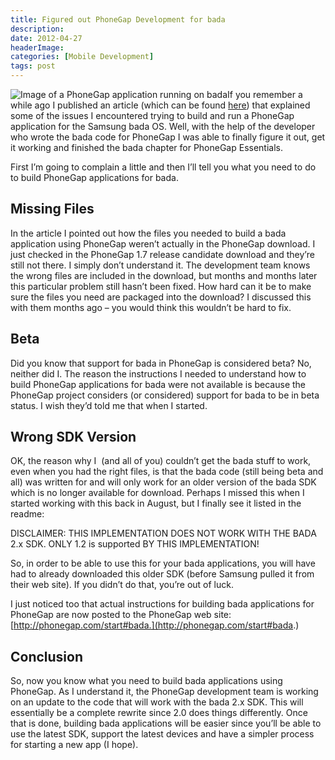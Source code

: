 ```yaml
---
title: Figured out PhoneGap Development for bada
description: 
date: 2012-04-27
headerImage: 
categories: [Mobile Development]
tags: post
---
```


![Image of a PhoneGap application running on bada](images/stories/2012/jmw04_23.png)If you remember a while ago I published an article (which can be found [here](index.php?option=com_content&view=article&id=308:phonegap-a-samsung-bada&catid=14:mobile-development&Itemid=22)) that explained some of the issues I encountered trying to build and run a PhoneGap application for the Samsung bada OS. Well, with the help of the developer who wrote the bada code for PhoneGap I was able to finally figure it out, get it working and finished the bada chapter for PhoneGap Essentials.

First I’m going to complain a little and then I’ll tell you what you need to do to build PhoneGap applications for bada.

Missing Files
-------------

In the article I pointed out how the files you needed to build a bada application using PhoneGap weren’t actually in the PhoneGap download. I just checked in the PhoneGap 1.7 release candidate download and they’re still not there. I simply don’t understand it. The development team knows the wrong files are included in the download, but months and months later this particular problem still hasn’t been fixed. How hard can it be to make sure the files you need are packaged into the download? I discussed this with them months ago – you would think this wouldn’t be hard to fix.

Beta
----

Did you know that support for bada in PhoneGap is considered beta? No, neither did I. The reason the instructions I needed to understand how to build PhoneGap applications for bada were not available is because the PhoneGap project considers (or considered) support for bada to be in beta status. I wish they’d told me that when I started.

Wrong SDK Version
-----------------

OK, the reason why I  (and all of you) couldn’t get the bada stuff to work, even when you had the right files, is that the bada code (still being beta and all) was written for and will only work for an older version of the bada SDK which is no longer available for download. Perhaps I missed this when I started working with this back in August, but I finally see it listed in the readme:

DISCLAIMER: THIS IMPLEMENTATION DOES NOT WORK WITH THE BADA 2.x SDK. ONLY 1.2 is supported BY THIS IMPLEMENTATION!

So, in order to be able to use this for your bada applications, you will have had to already downloaded this older SDK (before Samsung pulled it from their web site). If you didn’t do that, you’re out of luck.

I just noticed too that actual instructions for building bada applications for PhoneGap are now posted to the PhoneGap web site: [http://phonegap.com/start#bada.](http://phonegap.com/start#bada.)

Conclusion
----------

So, now you know what you need to build bada applications using PhoneGap. As I understand it, the PhoneGap development team is working on an update to the code that will work with the bada 2.x SDK. This will essentially be a complete rewrite since 2.0 does things differently. Once that is done, building bada applications will be easier since you’ll be able to use the latest SDK, support the latest devices and have a simpler process for starting a new app (I hope).